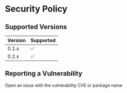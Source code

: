 # Security Policy

## Supported Versions

| Version | Supported          |
| ------- | ------------------ |
| 0.1.x   | :white_check_mark: |
| 0.2.x   | :white_check_mark: | 

## Reporting a Vulnerability

Open an issue with the vulnerability CVE or package name